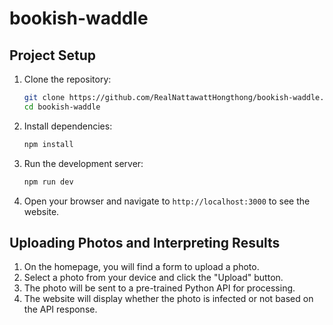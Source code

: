 # bookish-waddle

## Project Setup

1. Clone the repository:
   ```bash
   git clone https://github.com/RealNattawattHongthong/bookish-waddle.git
   cd bookish-waddle
   ```

2. Install dependencies:
   ```bash
   npm install
   ```

3. Run the development server:
   ```bash
   npm run dev
   ```

4. Open your browser and navigate to `http://localhost:3000` to see the website.

## Uploading Photos and Interpreting Results

1. On the homepage, you will find a form to upload a photo.
2. Select a photo from your device and click the "Upload" button.
3. The photo will be sent to a pre-trained Python API for processing.
4. The website will display whether the photo is infected or not based on the API response.
